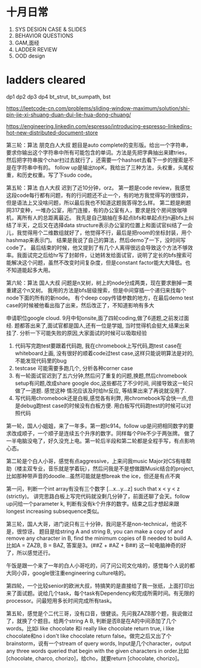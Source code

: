 # 十月日常
1. SYS DESIGN CASE & SLIDES
2. BEHAVIOR QUESTIONS
3. GAM,面经
4. LADDER REVIEW
5. OOD design

# ladders cleared
dp1 dp2 dp3 dp4
bt_strut, bt_sumpath, bst

https://leetcode-cn.com/problems/sliding-window-maximum/solution/shi-pin-jie-xi-shuang-duan-dui-lie-hua-dong-chuang/

https://engineering.linkedin.com/espresso/introducing-espresso-linkedins-hot-new-distributed-document-store


第三轮：算法 朋克白人大叔
题目是auto complete的变形版。给出一个字符串，要求你输出这个字符串中所有可能包含的单词。方法是先把字典抽出来建tries，然后把字符串挨个char扫过去就行了，还需要一个hashset去看下一步的搜索是不是在字符串中有的。
follow up是输出topK，我给出了三种方法，头权重，头尾权重，和历史权重。写了下sudo code。

第五轮：算法 白人大叔
迟到了近10分钟，orz。
第一题是code review，我感觉这段code每行都有问题，有的行问题还不止一个，有的地方我觉得写的很怪异，但是语法上又没啥问题，所以最后我也不知道这题我答得怎么样。
第二题是刷题网317变种，一堆办公室，用门连接，有的办公室有人，要求是找个房间放咖啡机，离所有人的总距离最近。
我先是自己脑抽在多起点bfs和单起点扫n遍bfs上纠结了半天，之后又在选择data structure表示办公室的位置上和面试官纠结了一会儿，我觉得用个二维数组就好了，他觉得不行，最后是把room的坐标封装，用个hashmap来表示门。
结果是我说了自己的算法，然后demo了一下，没时间写code了。
最后结束的时候，他又提到了有几个人离得很远会导致这个方法不够效率。我面试完之后给hr写了封邮件，让她转发给面试官，说明了定长的bfs搜索可能解决这个问题，虽然不改变时间复杂度，但是constant factor能大大降低。也不知道能起多大用。

第六轮：算法 国人大叔
问题是n叉树，树上的node分成两类，现在要求删掉一类重建这个n叉树。
我用的方法是bfs层级搜索，但是中间穿插一个递归来找每个node下面的所有的新node。
有个deep copy传错参数的地方，在最后demo test case的时候被他看出指了出来，然后改正了，不知道影响有多大


申请职位google cloud. 9月中旬onsite,面了四轮coding,做了6道题,之前发过面经.
题都答出来了,面试官都是国人,还有一位是学姐, 当时觉得机会挺大,结果出来挂了. 分析一下可能失败的原因,大家面试的时候可以吸取经验
1. 代码写完跑test要跟着代码跑, 我在chromebook上写代码,跑test case在whiteboard上画, 没有很好的顺着code过test case,这样只能说明算法是对的,不能发现代码里的bug
2. testcase 可能需要多跑几个, 分析各种corner case
3. 有一轮面试官迟到了五六分钟,然后问了重复的问题,换题,然后chromebook setup有问题,改成share google doc,这些都花了不少时间, 间接导致这一轮只做了一道题. 感觉这种
   情况应该及时给hr反应, 等结果出来了再说就没用了.
4. 写代码用chromebook还是白板,感觉各有利弊, 用chromebook写会快一点,但是debug跑test case的时候没有白板方便. 用白板写代码跑test的时候可以对照代码

第一轮，国人小姐姐，来了一年多。第一题lc914。follow up是问把相同数字的要求改成顺子，一个顺子是连续五个升序的数字。同样每个Pile不少于两张牌。
做了一半电脑没电了，好久没充上电。第一轮后半段和第二轮都是全程手写，有点影响心态。

第二轮是个白人小哥，感觉有点aggressive，上来问我music Major对CS有啥帮助（楼主双专业，音乐就是学着玩），然后问我是不是想做跟Music结合的project,比如那种带声音的doodle...虽然可能就是想break the ice，但还是有点不爽

第一问，判断一个int array有没有三个数字 [...x...y...z] such that x < y < z (strictly)。
讲完思路白板上写完代码就没剩几分钟了，前面还聊了会天。follow up问给一个parameter k, 判断有没有k个升序的数字。结束之后才想起来跟longest increasing subsequence类似。

第三轮，国人大哥，进门说只有三十分钟，我问是不是non-technical，他说不是，很惊讶。
题目是给string A and string B, you can make a copy of and remove any character in B, find the minimum copies of B needed to build A.
比如A = ZAZB, B = BAZ, 答案是3。(##Z + #AZ + B##) 这一轮电脑神奇的好了，所以感觉还行。

午饭是跟一个来了一年的白人小哥吃的，问了问公司文化啥的，感觉每个人说的都大同小异，google很注重engineering culture啥的。

第四轮，一个比较senior的欧洲大叔，特搞笑的是直接给了我一张纸，上面打印出来了面试题。说给几个task，每个task有Dependency和完成所需时间。有无限的processor。问最短用多长时间完成所有task。

第五轮，感觉是个二代三哥，没有口音，很健谈。先问我ZAZB那个题，我说做过了，就换了个题目。给两个string A B, 判断是否B是在A的中间添加了几个words。比如i like chocolate 和i really like chocolate return true, i like chocolate和no i don't like chocolate return false。做完之后又出了个brainstorm，说有一个stream of query words, Input是几个character，output any three words queried that begin with the given characters in order.比如 [chocolate, charco, chorizo]，给cho，就要return [chocolate, chorizo]。
